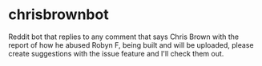 # chrisbrownbot
Reddit bot that replies to any comment that says Chris Brown with the report of how he abused Robyn F, being built and will be uploaded, please create suggestions with the issue feature and I'll check them out.
